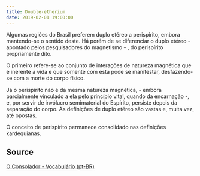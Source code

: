 ```yaml
---
title: Double-etherium
date: 2019-02-01 19:00:00
---
```


Algumas regiões do Brasil preferem duplo etéreo a perispírito, embora mantendo-se o sentido deste. 
Há porém de se diferenciar o duplo etéreo - apontado pelos pesquisadores do magnetismo - , 
do perispírito propriamente dito. 

O primeiro refere-se ao conjunto de interações de natureza magnética que é inerente a vida e que 
somente com esta pode se manifestar, desfazendo-se com a morte do corpo físico.

Já o perispírito não é da mesma natureza magnética, - embora parcialmente vinculado a ela pelo 
princípio vital, quando da encarnação -, e, por servir de invólucro semimaterial do Espírito, 
persiste depois da separação do corpo. As definições de duplo etéreo são vastas e, muita vez, até opostas. 

O conceito de perispírito permanece consolidado nas definições kardequianas.

## Source
[O Consolador - Vocabulário (pt-BR)](http://www.oconsolador.com.br/linkfixo/vocabulario/principal.html)


